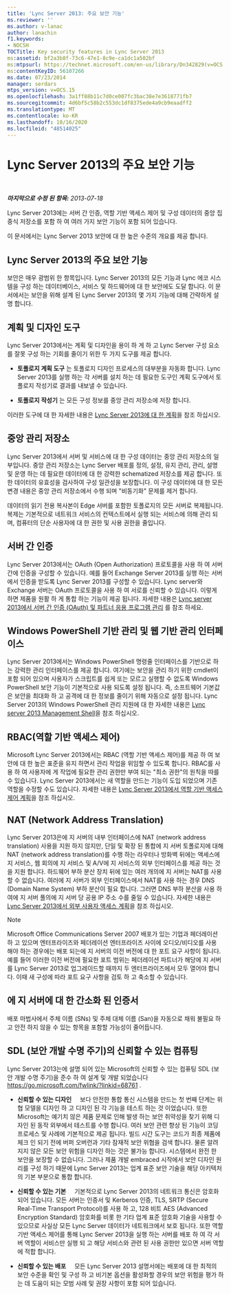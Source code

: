 ```yaml
---
title: 'Lync Server 2013: 주요 보안 기능'
ms.reviewer: ''
ms.author: v-lanac
author: lanachin
f1.keywords:
- NOCSH
TOCTitle: Key security features in Lync Server 2013
ms:assetid: bf2a3b8f-73c6-47e1-8c9e-ca1dc1a502bf
ms:mtpsurl: https://technet.microsoft.com/en-us/library/Dn342829(v=OCS.15)
ms:contentKeyID: 56107266
ms.date: 07/23/2014
manager: serdars
mtps_version: v=OCS.15
ms.openlocfilehash: 3a1ff88b11c7d0ce007fc3bac38e7e3618771fb7
ms.sourcegitcommit: 4d6bf5c58b2c553dc1df8375ede4a9cb9eaadff2
ms.translationtype: MT
ms.contentlocale: ko-KR
ms.lasthandoff: 10/16/2020
ms.locfileid: "48514025"
---
```

# <a name="key-security-features-in-lync-server-2013"></a>Lync Server 2013의 주요 보안 기능

<div data-xmlns="http://www.w3.org/1999/xhtml">

<div class="topic" data-xmlns="http://www.w3.org/1999/xhtml" data-msxsl="urn:schemas-microsoft-com:xslt" data-cs="https://msdn.microsoft.com/">

<div data-asp="https://msdn2.microsoft.com/asp">



</div>

<div id="mainSection">

<div id="mainBody">

<span> </span>

_**마지막으로 수정 된 항목:** 2013-07-18_

Lync Server 2013에는 서버 간 인증, 역할 기반 액세스 제어 및 구성 데이터의 중앙 집중식 저장소를 포함 하 여 여러 가지 보안 기능이 포함 되어 있습니다.

이 문서에서는 Lync Server 2013 보안에 대 한 높은 수준의 개요를 제공 합니다.

<div>

## <a name="key-security-features-in-lync-server-2013"></a>Lync Server 2013의 주요 보안 기능

보안은 매우 광범위 한 항목입니다. Lync Server 2013의 모든 기능과 Lync 에코 시스템을 구성 하는 데이터베이스, 서비스 및 하드웨어에 대 한 보안에도 도달 합니다. 이 문서에서는 보안을 위해 설계 된 Lync Server 2013의 몇 가지 기능에 대해 간략하게 설명 합니다.

<div>

## <a name="planning-and-design-tools"></a>계획 및 디자인 도구

Lync Server 2013에서는 계획 및 디자인을 용이 하 게 하 고 Lync Server 구성 요소를 잘못 구성 하는 기회를 줄이기 위한 두 가지 도구를 제공 합니다.

  - **토폴로지 계획 도구** 는 토폴로지 디자인 프로세스의 대부분을 자동화 합니다. Lync Server 2013를 실행 하는 각 서버를 설치 하는 데 필요한 도구인 계획 도구에서 토폴로지 작성기로 결과를 내보낼 수 있습니다.

  - **토폴로지 작성기** 는 모든 구성 정보를 중앙 관리 저장소에 저장 합니다.

이러한 도구에 대 한 자세한 내용은 [Lync Server 2013에 대 한 계획](lync-server-2013-planning.md)을 참조 하십시오.

</div>

<div>

## <a name="central-management-store"></a>중앙 관리 저장소

Lync Server 2013에서 서버 및 서비스에 대 한 구성 데이터는 중앙 관리 저장소의 일부입니다. 중앙 관리 저장소는 Lync Server 배포를 정의, 설정, 유지 관리, 관리, 설명 및 운영 하는 데 필요한 데이터에 대 한 강력한 schematized 저장소를 제공 합니다. 또한 데이터의 유효성을 검사하여 구성 일관성을 보장합니다. 이 구성 데이터에 대 한 모든 변경 내용은 중앙 관리 저장소에서 수행 되며 "비동기화" 문제를 제거 합니다.

데이터의 읽기 전용 복사본이 Edge 서버를 포함한 토폴로지의 모든 서버로 복제됩니다. 복제는 기본적으로 네트워크 서비스의 컨텍스트에서 실행 되는 서비스에 의해 관리 되며, 컴퓨터의 단순 사용자에 대 한 권한 및 사용 권한을 줄입니다.

</div>

<div>

## <a name="server-to-server-authentication"></a>서버 간 인증

Lync Server 2013에서는 OAuth (Open Authorization) 프로토콜을 사용 하 여 서버 간에 인증을 구성할 수 있습니다. 예를 들어 Exchange Server 2013를 실행 하는 서버에서 인증을 받도록 Lync Server 2013를 구성할 수 있습니다. Lync server와 Exchange 서버는 OAuth 프로토콜을 사용 하 여 서로를 신뢰할 수 있습니다. 이렇게 하면 제품을 원활 하 게 통합 하는 기능이 제공 됩니다. 자세한 내용은 [Lync server 2013에서 서버 간 인증 (OAuth) 및 파트너 응용 프로그램 관리](lync-server-2013-managing-server-to-server-authentication-oauth-and-partner-applications.md) 를 참조 하세요.

</div>

<div>

## <a name="windows-powershell-based-management-and-web-based-management-interface"></a>Windows PowerShell 기반 관리 및 웹 기반 관리 인터페이스

Lync Server 2013에서는 Windows PowerShell 명령줄 인터페이스를 기반으로 하는 강력한 관리 인터페이스를 제공 합니다. 여기에는 보안을 관리 하기 위한 cmdlet이 포함 되어 있으며 사용자가 스크립트를 쉽게 또는 모르고 실행할 수 없도록 Windows PowerShell 보안 기능이 기본적으로 사용 되도록 설정 됩니다. 즉, 소프트웨어 기본값은 보안을 최대화 하 고 공격에 대 한 정보를 줄이기 위해 자동으로 설정 됩니다. Lync Server 2013의 Windows PowerShell 관리 지원에 대 한 자세한 내용은 [Lync server 2013 Management Shell](lync-server-2013-lync-server-management-shell.md)을 참조 하십시오.

</div>

<div>

## <a name="role-based-access-control-rbac"></a>RBAC(역할 기반 액세스 제어)

Microsoft Lync Server 2013에서는 RBAC (역할 기반 액세스 제어)를 제공 하 여 보안에 대 한 높은 표준을 유지 하면서 관리 작업을 위임할 수 있도록 합니다. RBAC를 사용 하 여 사용자에 게 작업에 필요한 관리 권한만 부여 되는 "최소 권한"의 원칙을 따를 수 있습니다. Lync Server 2013에서는 새 역할을 만드는 기능이 도입 되었으며 기존 역할을 수정할 수도 있습니다. 자세한 내용은 [Lync Server 2013에서 역할 기반 액세스 제어 계획](lync-server-2013-planning-for-role-based-access-control.md)을 참조 하십시오.

</div>

</div>

<div>

## <a name="network-address-translation-nat"></a>NAT (Network Address Translation)

Lync Server 2013은에 지 서버의 내부 인터페이스에 NAT (network address translation) 사용을 지원 하지 않지만, 단일 및 확장 된 통합에 지 서버 토폴로지에 대해 NAT (network address translation)를 수행 하는 라우터나 방화벽 뒤에는 액세스에 지 서비스, 웹 회의에 지 서비스 및 A/V에 지 서비스의 외부 인터페이스를 제공 하는 것을 지원 합니다. 하드웨어 부하 분산 장치 뒤에 있는 여러 개의에 지 서버는 NAT를 사용할 수 없습니다. 여러에 지 서버가 외부 인터페이스에서 NAT를 사용 하는 경우 DNS (Domain Name System) 부하 분산이 필요 합니다. 그러면 DNS 부하 분산을 사용 하 여에 지 서버 풀의에 지 서버 당 공용 IP 주소 수를 줄일 수 있습니다. 자세한 내용은[Lync Server 2013에서 외부 사용자 액세스 계획](lync-server-2013-planning-for-external-user-access.md)을 참조 하십시오.

<div>


> [!NOTE]  
> Microsoft Office Communications Server 2007 배포가 있는 기업과 페더레이션 하 고 있으며 엔터프라이즈와 페더레이션 엔터프라이즈 사이에 오디오/비디오를 사용 해야 하는 경우에는 배포 되는에 지 서버의 이전 버전에 대 한 포트 요구 사항이 됩니다. 예를 들어 이러한 이전 버전에 필요한 포트 범위는 페더레이션 파트너가 해당에 지 서버를 Lync Server 2013로 업그레이드할 때까지 두 엔터프라이즈에서 모두 열어야 합니다. 이때 새 구성에 따라 포트 요구 사항을 검토 하 고 축소할 수 있습니다.



</div>

</div>

<div>

## <a name="simplified-certificates-for-edge-servers"></a>에 지 서버에 대 한 간소화 된 인증서

배포 마법사에서 주체 이름 (SNs) 및 주체 대체 이름 (San)을 자동으로 채워 불필요 하 고 안전 하지 않을 수 있는 항목을 포함할 가능성이 줄어듭니다.

</div>

<div>

## <a name="trustworthy-computing-security-development-lifecycle-sdl"></a>SDL (보안 개발 수명 주기)의 신뢰할 수 있는 컴퓨팅

Lync Server 2013는에 설명 되어 있는 Microsoft의 신뢰할 수 있는 컴퓨팅 SDL (보안 개발 수명 주기)을 준수 하 여 설계 및 개발 되었습니다 <https://go.microsoft.com/fwlink/?linkid=68761> .

  - **신뢰할 수 있는 디자인**     보다 안전한 통합 통신 시스템을 만드는 첫 번째 단계는 위협 모델을 디자인 하 고 디자인 된 각 기능을 테스트 하는 것 이었습니다. 또한 Microsoft는 예기치 않은 제품 문제로 인해 발생 하는 보안 취약성을 찾기 위해 디자인 된 동작 외부에서 테스트를 수행 합니다. 여러 보안 관련 향상 된 기능이 코딩 프로세스 및 사례에 기본적으로 제공 됩니다. 빌드 시간 도구는 코드가 최종 제품에 체크 인 되기 전에 버퍼 오버런과 기타 잠재적 보안 위협을 검색 합니다. 물론 알려지지 않은 모든 보안 위험을 디자인 하는 것은 불가능 합니다. 시스템에서 완전 한 보안을 보장할 수 없습니다. 그러나 제품 개발 embraced 시작에서 보안 디자인 원리를 구성 하기 때문에 Lync Server 2013는 업계 표준 보안 기술을 해당 아키텍처의 기본 부분으로 통합 합니다.

  - **신뢰할 수 있는 기본**     기본적으로 Lync Server 2013의 네트워크 통신은 암호화 되어 있습니다. 모든 서버는 인증서 및 Kerberos 인증, TLS, SRTP (Secure Real-Time Transport Protocol)를 사용 하 고, 128 비트 AES (Advanced Encryption Standard) 암호화를 비롯 한 기타 업계 표준 암호화 기술을 사용할 수 있으므로 사실상 모든 Lync Server 데이터가 네트워크에서 보호 됩니다. 또한 역할 기반 액세스 제어를 통해 Lync Server 2013을 실행 하는 서버를 배포 하 여 각 서버 역할이 서비스만 실행 되 고 해당 서비스와 관련 된 사용 권한만 있으면 서버 역할에 적합 합니다.

  - **신뢰할 수 있는 배포**     모든 Lync Server 2013 설명서에는 배포에 대 한 최적의 보안 수준을 확인 및 구성 하 고 비기본 옵션을 활성화할 경우의 보안 위험을 평가 하는 데 도움이 되는 모범 사례 및 권장 사항이 포함 되어 있습니다.

</div>

</div>

<span> </span>

</div>

</div>

</div>

